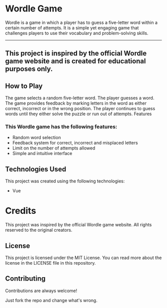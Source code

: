 # Wordle Game
Wordle is a game in which a player has to guess a five-letter word within a certain number of attempts. It is a simple yet engaging game that challenges players to use their vocabulary and problem-solving skills.

------
This project is inspired by the official Wordle game website and is created for educational purposes only.
------
## How to Play
The game selects a random five-letter word.
The player guesses a word.
The game provides feedback by marking letters in the word as either correct, incorrect or in the wrong position.
The player continues to guess words until they either solve the puzzle or run out of attempts.
Features
### This Wordle game has the following features:

- Random word selection
- Feedback system for correct, incorrect and misplaced letters
- Limit on the number of attempts allowed
- Simple and intuitive interface

## Technologies Used
This project was created using the following technologies:
- Vue
# Credits
This project was inspired by the official Wordle game website. All rights reserved to the original creators.

## License
This project is licensed under the MIT License. You can read more about the license in the LICENSE file in this repository.



## Contributing

Contributions are always welcome!

Just fork the repo and change what's wrong.


